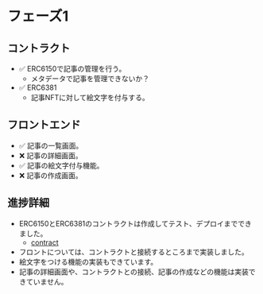 # フェーズ1

## コントラクト
- ✅ ERC6150で記事の管理を行う。
  - メタデータで記事を管理できないか？
- ✅ ERC6381
  - 記事NFTに対して絵文字を付与する。

## フロントエンド

- ✅ 記事の一覧画面。
- ❌ 記事の詳細画面。
- ✅ 記事の絵文字付与機能。
- ❌ 記事の作成画面。

## 進捗詳細

- ERC6150とERC6381のコントラクトは作成してテスト、デプロイまでできました。
  - [contract](../src/contract/README.md)
- フロントについては、コントラクトと接続するところまで実装しました。
- 絵文字をつける機能の実装もできています。
- 記事の詳細画面や、コントラクトとの接続、記事の作成などの機能は実装できていません。
